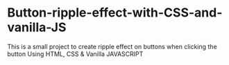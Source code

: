 # Button-ripple-effect-with-CSS-and-vanilla-JS

This is a small project to create ripple effect on buttons
when clicking the button 
Using HTML, CSS & Vanilla JAVASCRIPT

